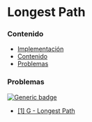 # Longest Path

### Contenido

* [Implementación](#)
* [Contenido](#contenido)
* [Problemas](#problemas)

### Problemas

[![Generic badge](https://img.shields.io/badge/AtCoder-Easy-green.svg)](https://atcoder.jp/contests)

* [[1] G - Longest Path](https://atcoder.jp/contests/dp/tasks/dp_g)